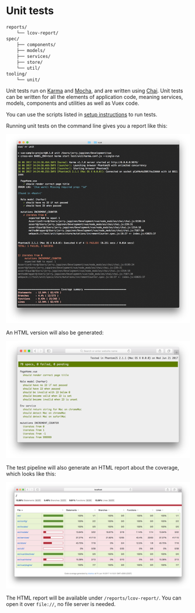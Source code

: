 
# Unit tests

```
reports/
	└── lcov-report/
spec/
	├── components/
	├── models/
	├── services/
	├── store/
	└── util/
tooling/
	└── unit/
```

Unit tests run on [Karma](https://karma-runner.github.io/1.0/index.html) and [Mocha](https://mochajs.org/), and are written using [Chai](http://chaijs.com/). Unit tests can be written for all the elements of application code, meaning services, models, components and utilities as well as Vuex code.

You can use the scripts listed in [setup instructions](../overview/setup.md) to run tests.

Running unit tests on the command line gives you a report like this:

![Unit test results on command line](../images/unit-test-report-cli.png)

An HTML version will also be generated:

![Unit test results in browser](../images/unit-test-report-html.png)

The test pipeline will also generate an HTML report about the coverage, which looks like this:

![Unit test results in browser](../images/unit-test-coverage-report-html.png)

The HTML report will be available under `/reports/lcov-report/`. You can open it over `file://`, no file server is needed.
